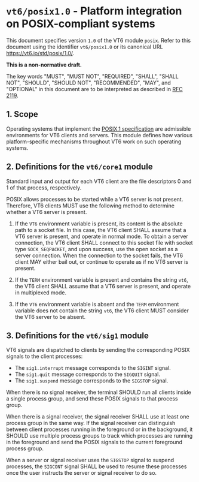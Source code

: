<!-- draft -->
# `vt6/posix1.0` - Platform integration on POSIX-compliant systems

This document specifies version `1.0` of the VT6 module `posix`.
Refer to this document using the identifier `vt6/posix1.0` or its canonical URL <https://vt6.io/std/posix/1.0/>.

**This is a non-normative draft.**

The key words "MUST", "MUST NOT", "REQUIRED", "SHALL", "SHALL NOT", "SHOULD", "SHOULD NOT", "RECOMMENDED",  "MAY", and "OPTIONAL" in this document are to be interpreted as described in [RFC 2119](https://tools.ietf.org/html/rfc2119).

## 1. Scope

Operating systems that implement the [POSIX.1 specification](http://pubs.opengroup.org/onlinepubs/9699919799/) are admissible environments for VT6 clients and servers.
This module defines how various platform-specific mechanisms throughout VT6 work on such operating systems.

## 2. Definitions for the `vt6/core1` module

Standard input and output for each VT6 client are the file descriptors 0 and 1 of that process, respectively.

POSIX allows processes to be started while a VT6 server is not present.
Therefore, VT6 clients MUST use the following method to determine whether a VT6 server is present.

1. If the `VT6` environment variable is present, its content is the absolute path to a socket file.
   In this case, the VT6 client SHALL assume that a VT6 server is present, and operate in normal mode.
   To obtain a server connection, the VT6 client SHALL connect to this socket file with socket type `SOCK_SEQPACKET`, and upon success, use the open socket as a server connection.
   When the connection to the socket fails, the VT6 client MAY either bail out, or continue to operate as if no VT6 server is present.

2. If the `TERM` environment variable is present and contains the string `vt6`, the VT6 client SHALL assume that a VT6 server is present, and operate in multiplexed mode.

3. If the `VT6` environment variable is absent and the `TERM` environment variable does not contain the string `vt6`, the VT6 client MUST consider the VT6 server to be absent.

## 3. Definitions for the `vt6/sig1` module

VT6 signals are dispatched to clients by sending the corresponding POSIX signals to the client processes:

- The `sig1.interrupt` message corresponds to the `SIGINT` signal.
- The `sig1.quit` message corresponds to the `SIGQUIT` signal.
- The `sig1.suspend` message corresponds to the `SIGSTOP` signal.

When there is no signal receiver, the terminal SHOULD run all clients inside a single process group, and send these POSIX signals to that process group.

When there is a signal receiver, the signal receiver SHALL use at least one process group in the same way.
If the signal receiver can distinguish between client processes running in the foreground or in the background, it SHOULD use multiple process groups to track which processes are running in the foreground and send the POSIX signals to the current foreground process group.

When a server or signal receiver uses the `SIGSTOP` signal to suspend processes, the `SIGCONT` signal SHALL be used to resume these processes once the user instructs the server or signal receiver to do so.
